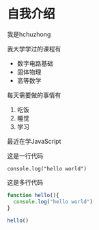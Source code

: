 # 自我介绍

我是hchuzhong

我大学学过的课程有
 * 数字电路基础
 * 固体物理
 * 高等数学
 
 每天需要做的事情有
 1. 吃饭
 2. 睡觉
 3. 学习
 
 最近在学JavaScript
 
 这是一行代码
 
 `console.log("hello world")`
 
 这是多行代码
 
```javascript
function hello(){
  console.log("hello world")
}

hello()
```
